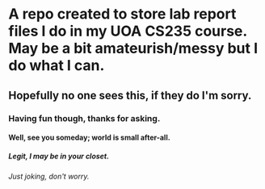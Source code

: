 # A repo created to store lab report files I do in my UOA CS235 course. May be a bit amateurish/messy but I do what I can.
## Hopefully no one sees this, if they do I'm sorry.
### Having fun though, thanks for asking.
#### Well, see you someday; world is small after-all.
##### Legit, I may be in your closet.
###### Just joking, don't worry.
